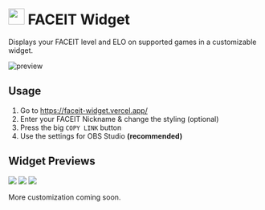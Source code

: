 # <img src="https://github.com/user-attachments/assets/f9590c4b-0b35-47b7-a87e-c2d120c5d1f5" width=32px height=32px> FACEIT Widget

Displays your FACEIT level and ELO on supported games in a customizable widget.

![preview](https://github.com/user-attachments/assets/40a20e81-adc8-476f-8649-8457ce8c1e26)

## Usage
1) Go to https://faceit-widget.vercel.app/
2) Enter your FACEIT Nickname & change the styling (optional)
3) Press the big `COPY LINK` button
4) Use the settings for OBS Studio **(recommended)**

## Widget Previews
<p>
  <a href="https://faceit-widget.vercel.app/widget-editor?nickname=FrozenBag&game=cs2&background-color=1f1f22&text-color=ffffff&border-radius=24" alt="Widget Example">
      <img src="https://github.com/jelolul/faceit-tracker/assets/57115853/ae02d8fc-1731-49db-b622-fa349bf5d857" /></a>
  <a href="https://faceit-widget.vercel.app/widget-editor?nickname=jelolul&game=cs2&background-color=eeeeee&text-color=000000&border-radius=24" alt="Widget Example">
      <img src="https://github.com/jelolul/faceit-tracker/assets/57115853/13a3e2b9-9556-41c0-936c-51b72db4189b" /></a>
  <a href="https://faceit-widget.vercel.app/widget-editor?nickname=s1mple&game=cs2&background-color=ff5500&text-color=ffffff&border-radius=5" alt="Widget Example">
      <img src="https://github.com/jelolul/faceit-tracker/assets/57115853/ad642b40-8e4b-46bb-9444-668bcfc9a313" /></a>
  <p>
    More customization coming soon.
  </p>
</p>
